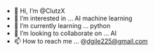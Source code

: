 - 👋 Hi, I’m @ClutzX
- 👀 I’m interested in ... AI machine learning
- 🌱 I’m currently learning ... python
- 💞️ I’m looking to collaborate on ... AI
- 📫 How to reach me ... @dgile225@gmail.com

<!---
ClutzX/ClutzX is a ✨ special ✨ repository because its `README.md` (this file) appears on your GitHub profile.
You can click the Preview link to take a look at your changes.
--->
